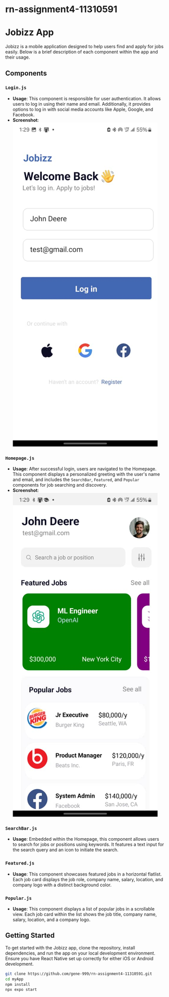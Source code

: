 # rn-assignment4-11310591

# Jobizz App

Jobizz is a mobile application designed to help users find and apply for jobs easily. Below is a brief description of each component within the app and their usage.

## Components

### `Login.js`

- **Usage**: This component is responsible for user authentication. It allows users to log in using their name and email. Additionally, it provides options to log in with social media accounts like Apple, Google, and Facebook.
- **Screenshot**: ![Login Screen](/MyApp/images/ScreenShot_2.jpg)

### `Homepage.js`

- **Usage**: After successful login, users are navigated to the Homepage. This component displays a personalized greeting with the user's name and email, and includes the `SearchBar`, `Featured`, and `Popular` components for job searching and discovery.
- **Screenshot**: ![Homepage](/MyApp/images/ScreenShot_1.jpg)

### `SearchBar.js`

- **Usage**: Embedded within the Homepage, this component allows users to search for jobs or positions using keywords. It features a text input for the search query and an icon to initiate the search.

### `Featured.js`

- **Usage**: This component showcases featured jobs in a horizontal flatlist. Each job card displays the job role, company name, salary, location, and company logo with a distinct background color.

### `Popular.js`

- **Usage**: This component displays a list of popular jobs in a scrollable view. Each job card within the list shows the job title, company name, salary, location, and a company logo.

## Getting Started

To get started with the Jobizz app, clone the repository, install dependencies, and run the app on your local development environment. Ensure you have React Native set up correctly for either iOS or Android development.

```bash
git clone https://github.com/gene-999/rn-assignment4-11310591.git
cd myApp
npm install
npx expo start